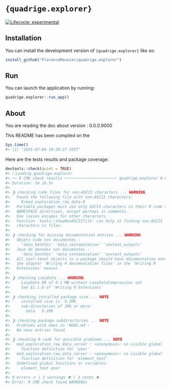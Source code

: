 
<!-- README.md is generated from README.Rmd. Please edit that file -->

# `{quadrige.explorer}`

<!-- badges: start -->

[![Lifecycle:
experimental](https://img.shields.io/badge/lifecycle-experimental-orange.svg)](https://lifecycle.r-lib.org/articles/stages.html#experimental)
<!-- badges: end -->

## Installation

You can install the development version of `{quadrige.explorer}` like
so:

``` r
install_github("FlorenceMounier/quadrige.explorer")
```

## Run

You can launch the application by running:

``` r
quadrige.explorer::run_app()
```

## About

You are reading the doc about version : 0.0.0.9000

This README has been compiled on the

``` r
Sys.time()
#> [1] "2025-07-04 10:38:27 CEST"
```

Here are the tests results and package coverage:

``` r
devtools::check(quiet = TRUE)
#> ℹ Loading quadrige.explorer
#> ── R CMD check results ─────────────────────── quadrige.explorer 0.0.0.9000 ────
#> Duration: 1m 16.3s
#> 
#> ❯ checking code files for non-ASCII characters ... WARNING
#>   Found the following file with non-ASCII characters:
#>     R/mod_exploration_raw_data.R
#>   Portable packages must use only ASCII characters in their R code and
#>   NAMESPACE directives, except perhaps in comments.
#>   Use \uxxxx escapes for other characters.
#>   Function 'tools::showNonASCIIfile' can help in finding non-ASCII
#>   characters in files.
#> 
#> ❯ checking for missing documentation entries ... WARNING
#>   Objets code non documentés :
#>     'data_benthos' 'data_contamination' 'sextant_outputs'
#>   Jeux de données non documentés :
#>     'data_benthos' 'data_contamination' 'sextant_outputs'
#>   All user-level objects in a package should have documentation entries.
#>   See chapter 'Writing R documentation files' in the 'Writing R
#>   Extensions' manual.
#> 
#> ❯ checking LazyData ... WARNING
#>     LazyData DB of 9.1 MB without LazyDataCompression set
#>     See §1.1.6 of 'Writing R Extensions'
#> 
#> ❯ checking installed package size ... NOTE
#>     installed size is  9.3Mb
#>     sub-directories of 1Mb or more:
#>       data   9.1Mb
#> 
#> ❯ checking package subdirectories ... NOTE
#>   Problems with news in 'NEWS.md':
#>   No news entries found.
#> 
#> ❯ checking R code for possible problems ... NOTE
#>   mod_exploration_raw_data_server : <anonymous>: no visible global
#>     function definition for 'year'
#>   mod_exploration_raw_data_server : <anonymous>: no visible global
#>     function definition for 'element_text'
#>   Undefined global functions or variables:
#>     element_text year
#> 
#> 0 errors ✔ | 3 warnings ✖ | 3 notes ✖
#> Error: R CMD check found WARNINGs
```

